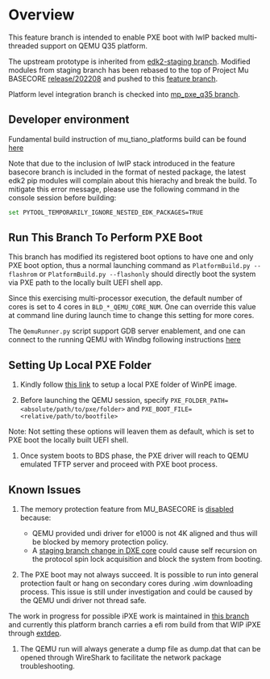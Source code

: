 # Overview

This feature branch is intended to enable PXE boot with lwIP backed multi-threaded support on QEMU Q35 platform.

The upstream prototype is inherited from [edk2-staging branch](https://github.com/tianocore/edk2-staging/tree/MpNetworkStack).
Modified modules from staging branch has been rebased to the top of Project Mu BASECORE [release/202208](https://github.com/microsoft/mu_basecore/tree/release/202208)
and pushed to this [feature branch](https://github.com/kuqin12/mu_basecore/tree/mp_network).

Platform level integration branch is checked into [mp_pxe_q35 branch](https://github.com/kuqin12/mu_tiano_platforms/tree/mp_pxe_q35).

## Developer environment

Fundamental build instruction of mu_tiano_platforms build can be found [here](building.md)

Note that due to the inclusion of lwIP stack introduced in the feature basecore branch is included in the format of nested
package, the latest edk2 pip modules will complain about this hierachy and break the build. To mitigate this error message,
please use the following command in the console session before building:

```bash
set PYTOOL_TEMPORARILY_IGNORE_NESTED_EDK_PACKAGES=TRUE
```

## Run This Branch To Perform PXE Boot

This branch has modified its registered boot options to have one and only PXE boot option, thus a normal launching command
as `PlatformBuild.py --flashrom` or `PlatformBuild.py --flashonly` should directly boot the system via PXE path to the locally
built UEFI shell app.

Since this exercising multi-processor execution, the default number of cores is set to 4 cores in `BLD_*_QEMU_CORE_NUM`.
One can override this value at command line during launch time to change this setting for more cores.

The `QemuRunner.py` script support GDB server enablement, and one can connect to the running QEMU with Windbg following instructions
[here](debugging.md)

## Setting Up Local PXE Folder

1. Kindly follow [this link](https://learn.microsoft.com/en-us/windows/deployment/configure-a-pxe-server-to-load-windows-pe#pxe-boot-process-summary)
to setup a local PXE folder of WinPE image.

1. Before launching the QEMU session, specify `PXE_FOLDER_PATH=<absolute/path/to/pxe/folder>` and `PXE_BOOT_FILE=<relative/path/to/bootfile>`

Note: Not setting these options will leaven them as default, which is set to PXE boot the locally built UEFI shell.

1. Once system boots to BDS phase, the PXE driver will reach to QEMU emulated TFTP server and proceed with PXE boot process.

## Known Issues

1. The memory protection feature from MU_BASECORE is [disabled](../../PlatformPei/Platform.c#L838) because:

    - QEMU provided undi driver for e1000 is not 4K aligned and thus will be blocked by memory protection policy.
    - A [staging branch change in DXE core](https://github.com/tianocore/edk2-staging/commit/a177b463201b1152f04557e71196c7fe13fdb2f4#diff-59ad9c9deae518651b9c763ad1ffdf86f552c79e884b65215a03861e352a2206)
    could cause self recursion on the protocol spin lock acquisition and block the system from booting.

1. The PXE boot may not always succeed. It is possible to run into general protection fault or hang on secondary cores during
.wim downloading process. This issue is still under investigation and could be caused by the QEMU undi driver not thread
safe.

The work in progress for possible iPXE work is maintained in [this branch](https://github.com/kuqin12/ipxe/test_mp_release)
and currently this platform branch carries a efi rom build from that WIP iPXE through [extdep](../../Binaries/q35_pxe_rom_ext_dep.yaml).

1. The QEMU run will always generate a dump file as dump.dat that can be opened through WireShark to facilitate the network
package troubleshooting.
